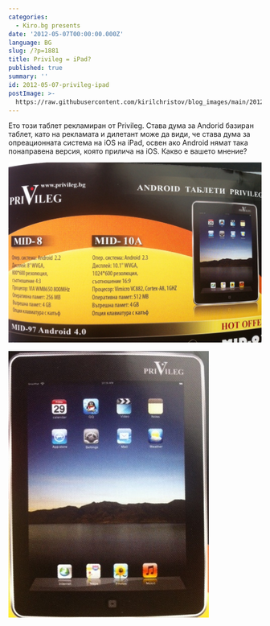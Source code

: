 ```yaml
---
categories:
  - Kiro.bg presents
date: '2012-05-07T00:00:00.000Z'
language: BG
slug: /?p=1881
title: Privileg = iPad?
published: true
summary: ''
id: 2012-05-07-privileg-ipad
postImage: >-
  https://raw.githubusercontent.com/kirilchristov/blog_images/main/2012/05/photo-1.jpg
---
```


Ето този таблет рекламиран от Privileg. Става дума за Andorid базиран таблет, като на рекламата и дилетант може да види, че става дума за опреационната система на iOS на iPad, освен ако Android нямат така понаправена версия, която прилича на iOS. Какво е вашето мнение?

![privileg=ipad?](https://raw.githubusercontent.com/kirilchristov/blog_images/main/2012/05/photo-1.jpg)

![](https://raw.githubusercontent.com/kirilchristov/blog_images/main/2012/05/photo.jpg)
